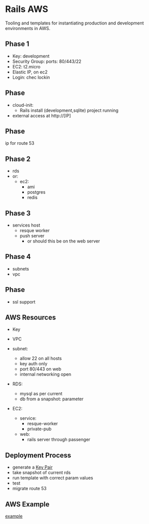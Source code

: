 # Rails AWS

Tooling and templates for instantiating production and development environments in AWS.

## Phase 1
* Key: development
* Security Group: ports: 80/443/22
* EC2: t2.micro
* Elastic IP, on ec2
* Login: chec lockin

## Phase 
* cloud-init:
  * Rails install (development,sqlite) project running
* external access at http://[IP] 

## Phase
ip for route 53

## Phase 2
* rds
* or:
	* ec2:
		* ami
		* postgres
		* redis

## Phase 3
* services host
	* resque worker
	* push server
		* or should this be on the web server

## Phase 4
* subnets
* vpc

## Phase 
* ssl support

## AWS Resources

* Key
* VPC
* subnet:
	* allow 22 on all hosts
	* key auth only
	* port 80/443 on web
	* internal networking open

* RDS: 
	* mysql as per current
	* db from a snapshot: parameter

* EC2:
	* service: 
		* resque-worker
		* private-pub
	* web: 
		* rails server through passenger 

## Deployment Process
* generate a [Key Pair](http://docs.aws.amazon.com/AWSCloudFormation/latest/UserGuide/cfn-console-create-keypair.html)
* take snapshot of current rds
* run template with correct param values
* test
* migrate route 53

## AWS Example

[example](http://docs.aws.amazon.com/AWSCloudFormation/latest/UserGuide/cloudformation-waitcondition-article.html)
